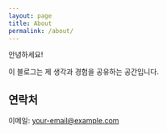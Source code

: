 ```yaml
---
layout: page
title: About
permalink: /about/
---
```


안녕하세요!

이 블로그는 제 생각과 경험을 공유하는 공간입니다.

## 연락처

이메일: your-email@example.com
